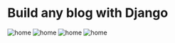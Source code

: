 # Build any blog with Django
![home](https://i.imgur.com/3BuMsUW.png)
![home](https://i.imgur.com/PNC6fYs.png)
![home](https://i.imgur.com/RELsBUZ.png)
![home](https://i.imgur.com/lMNazsq.png)
